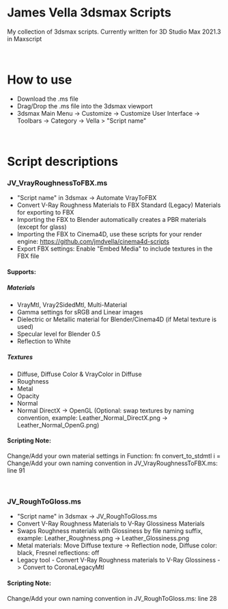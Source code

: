 # James Vella 3dsmax Scripts
My collection of 3dsmax scripts. Currently written for 3D Studio Max 2021.3 in Maxscript

<br />

# How to use
- Download the .ms file
- Drag/Drop the .ms file into the 3dsmax viewport
- 3dsmax Main Menu -> Customize -> Customize User Interface -> Toolbars -> Category -> Vella > "Script name"

<br />

# Script descriptions
### JV_VrayRoughnessToFBX.ms
- "Script name" in 3dsmax -> Automate VrayToFBX
- Convert V-Ray Roughness Materials to FBX Standard (Legacy) Materials for exporting to FBX
- Importing the FBX to Blender automatically creates a PBR materials (except for glass)
- Importing the FBX to Cinema4D, use these scripts for your render engine: https://github.com/jmdvella/cinema4d-scripts
- Export FBX settings: Enable "Embed Media" to include textures in the FBX file
#### Supports:
##### Materials
  - VrayMtl, Vray2SidedMtl, Multi-Material
  - Gamma settings for sRGB and Linear images
  - Dielectric or Metallic material for Blender/Cinema4D (if Metal texture is used)
  - Specular level for Blender 0.5
  - Reflection to White
##### Textures
  - Diffuse, Diffuse Color & VrayColor in Diffuse
  - Roughness 
  - Metal 
  - Opacity 
  - Normal 
  - Normal DirectX -> OpenGL (Optional: swap textures by naming convention, example: Leather_Normal_DirectX.png -> Leather_Normal_OpenG.png)
#### Scripting Note: 
Change/Add your own material settings in Function: fn convert_to_stdmtl i =    
Change/Add your own naming convention in JV_VrayRoughnessToFBX.ms: line 91

<br />

### JV_RoughToGloss.ms
- "Script name" in 3dsmax -> JV_RoughToGloss.ms
- Convert V-Ray Roughness Materials to V-Ray Glossiness Materials
- Swaps Roughness materials with Glossiness by file naming suffix, example: Leather_Roughness.png -> Leather_Glossiness.png
- Metal materials: Move Diffuse texture -> Reflection node, Diffuse color: black, Fresnel reflections: off 
- Legacy tool - Convert V-Ray Roughness materials to V-Ray Glossiness -> Convert to CoronaLegacyMtl
#### Scripting Note: 
Change/Add your own naming convention in JV_RoughToGloss.ms: line 28


